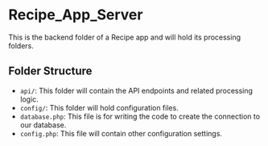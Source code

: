 # Recipe_App_Server

This is the backend folder of a Recipe app and will hold its processing folders.

## Folder Structure

- `api/`: This folder will contain the API endpoints and related processing logic.
- `config/`: This folder will hold configuration files.
- `database.php`: This file is for writing the code to create the connection to our database.
- `config.php`: This file will contain other configuration settings.